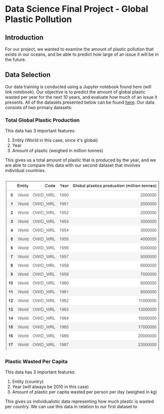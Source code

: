 # Data Science Final Project - Global Plastic Pollution

## Introduction
For our project, we wanted to examine the amount of plastic pollution that exists in our oceans, and be able to predict how large of an issue it will be in the future.

## Data Selection
Our data training is conducted using a Jupyter notebook found here (will link notebook). Our objective is to predict the amount of global plastic wasted per year for the next 10 years, and evaluate how much of an issue it presents. All of the datasets presented below can be found [here](https://www.kaggle.com/sohamgade/plastic-datasets/version/1?select=global-plastics-production.csv). Our data consists of two primary datasets:

### Total Global Plastic Production
This data has 3 important features:
1. Entity (World in this case, since it's global)
2. Year
3. Amount of plastic (weighed in million tonnes)

This gives us a total amount of plastic that is produced by the year, and we are able to compare this data with our second dataset that involves individual countries.

![data screenshot](./totalplastic.png)

### Plastic Wasted Per Capita
This data has 3 important features:
1. Entity (country)
2. Year (will always be 2010 in this case)
3. Amount of plastic per capita wasted per person per day (weighed in kg)

This gives us individualistic data representing how much plastic is wasted per country. We can use this data in relation to our first dataset to 
